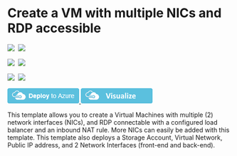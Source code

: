 # Create a VM with multiple NICs and RDP accessible

<IMG SRC="https://azbotstorage.blob.core.windows.net/badges/201-1-vm-loadbalancer-2-nics/PublicLastTestDate.svg" />&nbsp;
<IMG SRC="https://azbotstorage.blob.core.windows.net/badges/201-1-vm-loadbalancer-2-nics/PublicDeployment.svg" />&nbsp;

<IMG SRC="https://azbotstorage.blob.core.windows.net/badges/201-1-vm-loadbalancer-2-nics/FairfaxLastTestDate.svg" />&nbsp;
<IMG SRC="https://azbotstorage.blob.core.windows.net/badges/201-1-vm-loadbalancer-2-nics/FairfaxDeployment.svg" />&nbsp;

<IMG SRC="https://azbotstorage.blob.core.windows.net/badges/201-1-vm-loadbalancer-2-nics/BestPracticeResult.svg" />&nbsp;
<IMG SRC="https://azbotstorage.blob.core.windows.net/badges/201-1-vm-loadbalancer-2-nics/CredScanResult.svg" />&nbsp;

<a href="https://portal.azure.com/#create/Microsoft.Template/uri/https%3A%2F%2Fraw.githubusercontent.com%2FAzure%2Fazure-quickstart-templates%2Fmaster%2F201-1-vm-loadbalancer-2-nics%2Fazuredeploy.json" target="_blank">
    <img src="https://raw.githubusercontent.com/Azure/azure-quickstart-templates/master/1-CONTRIBUTION-GUIDE/images/deploytoazure.png"/>
</a>
<a href="http://armviz.io/#/?load=https%3A%2F%2Fraw.githubusercontent.com%2FAzure%2Fazure-quickstart-templates%2Fmaster%2F201-1-vm-loadbalancer-2-nics%2Fazuredeploy.json" target="_blank">
    <img src="https://raw.githubusercontent.com/Azure/azure-quickstart-templates/master/1-CONTRIBUTION-GUIDE/images/visualizebutton.png"/>
</a>

This template allows you to create a Virtual Machines with multiple (2) network interfaces (NICs), and RDP connectable with a configured load balancer and an inbound NAT rule. More NICs can easily  be added with this template. This template also deploys a Storage Account, Virtual Network, Public IP address, and 2 Network Interfaces (front-end and back-end).
